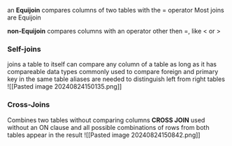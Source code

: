 an **Equijoin** compares columns of two tables with the = operator 
	Most joins are Equijoin 

**non-Equijoin** compares columns with an operator other then =, like < or > 


### Self-joins
joins a table to itself 
can compare any column of a table as long as it has compareable data types
	commonly used to compare foreign and primary key in the same table 
aliases are needed to distinguish left from right tables
![[Pasted image 20240824150135.png]]

### Cross-Joins
Combines two tables without comparing columns 
**CROSS JOIN**
	used without an ON clause and all possible combinations of rows from both tables appear in the result 
![[Pasted image 20240824150842.png]]

